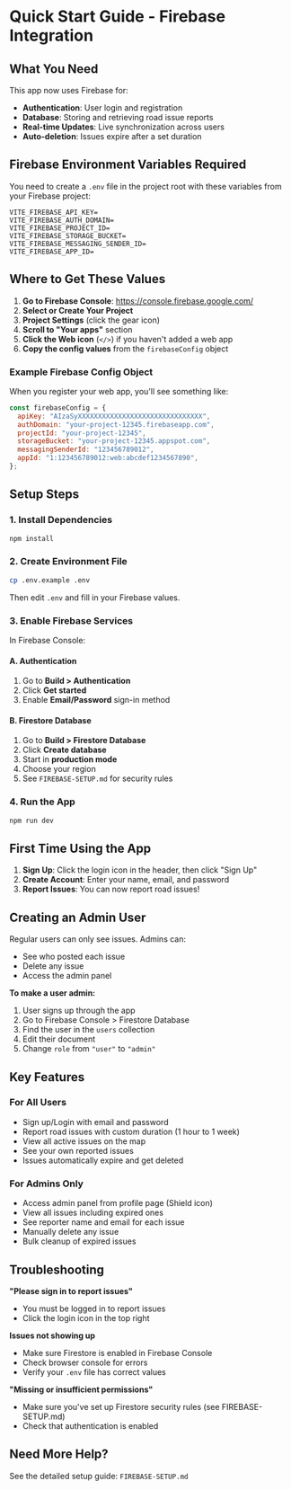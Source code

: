 # Quick Start Guide - Firebase Integration

## What You Need

This app now uses Firebase for:

- **Authentication**: User login and registration
- **Database**: Storing and retrieving road issue reports
- **Real-time Updates**: Live synchronization across users
- **Auto-deletion**: Issues expire after a set duration

## Firebase Environment Variables Required

You need to create a `.env` file in the project root with these variables from your Firebase project:

```env
VITE_FIREBASE_API_KEY=
VITE_FIREBASE_AUTH_DOMAIN=
VITE_FIREBASE_PROJECT_ID=
VITE_FIREBASE_STORAGE_BUCKET=
VITE_FIREBASE_MESSAGING_SENDER_ID=
VITE_FIREBASE_APP_ID=
```

## Where to Get These Values

1. **Go to Firebase Console**: https://console.firebase.google.com/
2. **Select or Create Your Project**
3. **Project Settings** (click the gear icon)
4. **Scroll to "Your apps"** section
5. **Click the Web icon** (`</>`) if you haven't added a web app
6. **Copy the config values** from the `firebaseConfig` object

### Example Firebase Config Object

When you register your web app, you'll see something like:

```javascript
const firebaseConfig = {
  apiKey: "AIzaSyXXXXXXXXXXXXXXXXXXXXXXXXXXXXXXX",
  authDomain: "your-project-12345.firebaseapp.com",
  projectId: "your-project-12345",
  storageBucket: "your-project-12345.appspot.com",
  messagingSenderId: "123456789012",
  appId: "1:123456789012:web:abcdef1234567890",
};
```

## Setup Steps

### 1. Install Dependencies

```bash
npm install
```

### 2. Create Environment File

```bash
cp .env.example .env
```

Then edit `.env` and fill in your Firebase values.

### 3. Enable Firebase Services

In Firebase Console:

#### A. Authentication

1. Go to **Build > Authentication**
2. Click **Get started**
3. Enable **Email/Password** sign-in method

#### B. Firestore Database

1. Go to **Build > Firestore Database**
2. Click **Create database**
3. Start in **production mode**
4. Choose your region
5. See `FIREBASE-SETUP.md` for security rules

### 4. Run the App

```bash
npm run dev
```

## First Time Using the App

1. **Sign Up**: Click the login icon in the header, then click "Sign Up"
2. **Create Account**: Enter your name, email, and password
3. **Report Issues**: You can now report road issues!

## Creating an Admin User

Regular users can only see issues. Admins can:

- See who posted each issue
- Delete any issue
- Access the admin panel

**To make a user admin:**

1. User signs up through the app
2. Go to Firebase Console > Firestore Database
3. Find the user in the `users` collection
4. Edit their document
5. Change `role` from `"user"` to `"admin"`

## Key Features

### For All Users

- Sign up/Login with email and password
- Report road issues with custom duration (1 hour to 1 week)
- View all active issues on the map
- See your own reported issues
- Issues automatically expire and get deleted

### For Admins Only

- Access admin panel from profile page (Shield icon)
- View all issues including expired ones
- See reporter name and email for each issue
- Manually delete any issue
- Bulk cleanup of expired issues

## Troubleshooting

**"Please sign in to report issues"**

- You must be logged in to report issues
- Click the login icon in the top right

**Issues not showing up**

- Make sure Firestore is enabled in Firebase Console
- Check browser console for errors
- Verify your `.env` file has correct values

**"Missing or insufficient permissions"**

- Make sure you've set up Firestore security rules (see FIREBASE-SETUP.md)
- Check that authentication is enabled

## Need More Help?

See the detailed setup guide: `FIREBASE-SETUP.md`
